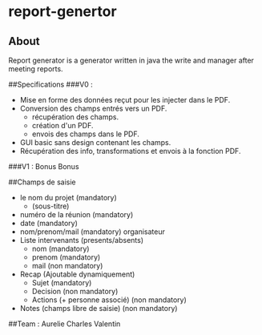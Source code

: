 # report-genertor
## About
Report generator is a generator written in java the write and manager after meeting reports.

##Specifications
###V0 :
* Mise en forme des données reçut pour les injecter dans le PDF.
* Conversion des champs entrés vers un PDF.
  * récupération des champs.
  * création d'un PDF.
  * envois des champs dans le PDF.
* GUI basic sans design contenant les champs.
* Récupération des info, transformations et envois à la fonction PDF.

###V1 :
Bonus Bonus

##Champs de saisie
* le nom du projet (mandatory)
  * (sous-titre)
* numéro de la réunion (mandatory)
* date (mandatory)
* nom/prenom/mail (mandatory) organisateur
* Liste intervenants (presents/absents)
  * nom (mandatory)
  * prenom (mandatory)
  * mail (non mandatory)
* Recap (Ajoutable dynamiquement)
  * Sujet (mandatory)
  * Decision (non mandatory)
  * Actions (+ personne associé) (non mandatory)
* Notes (champs libre de saisie) (non mandatory)

##Team :
Aurelie
Charles
Valentin

